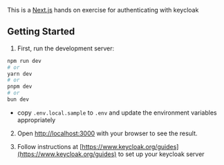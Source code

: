 This is a [Next.js](https://nextjs.org) hands on exercise for authenticating with keycloak

## Getting Started

1. First, run the development server:

```bash
npm run dev
# or
yarn dev
# or
pnpm dev
# or
bun dev
```

- copy `.env.local.sample` to `.env` and update the environment variables appropriately

2. Open [http://localhost:3000](http://localhost:3000) with your browser to see the result.

3. Follow instructions at [https://www.keycloak.org/guides](https://www.keycloak.org/guides) to set up your keycloak server

